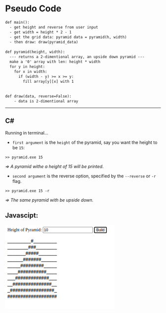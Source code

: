 # Pseudo Code
```
def main():
  - get height and reverse from user input
  - get width = height * 2 - 1
  - get the grid data: pyramid data = pyramid(h, width)
  - then draw: draw(pyramid_data)

def pyramid(height, width):
  --- returns a 2-dimentional array, an upside down pyramid ---
  make a '0' array with len: height * width
  for y in height:
    for x in width:
      if (width - y) >= x >= y:
        fill array[y][x] with 1
    
  
def draw(data, reverse=False):
    - data is 2-dimentional array
```


------------------
## C#
Running in terminal...

- ``first argument`` is the ``height`` of the pyramid, say you want the height to be ``15``:

```
>> pyramid.exe 15

```
*=> A pyramid withe a height of 15 will be printed.*

- ``second argument`` is the reverse option, specified by the ``--reverse`` or ``-r`` flag.

```
>> pyramid.exe 15 -r

```
*=> The same pyramid with be upside down.*

## Javascipt:

![js_preview](./Javascript/js_pyramid.png)
